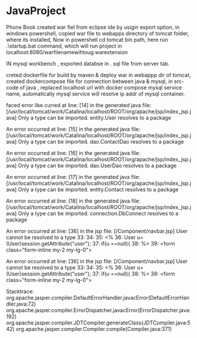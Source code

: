 # JavaProject
Phone Book
created war fiel from eclipse ide by usigin export option,
in windows powershell, copied war file to webapps directory of tomcat folder, where its installed,
Now in powershell cd tomcat bin path, here run .\startup.bat command, which will run project in localhost:8080/warfilenamewihtoug.warextension

IN mysql workbench , exported databse in . sql file from server tab.

creted dockerfile for build  by maven & deploy war in webappp dir of tomcat,
created dockercompose file for connection between java & mysql, in src-code of java , replaced localhost url with 
docker compose mysql service name, 
automatically mysql service will resolve ip addr of mysql container.


faced error like 
curred at line: [14] in the generated java file: [&#47;usr&#47;local&#47;tomcat&#47;work&#47;Catalina&#47;localhost&#47;ROOT&#47;org&#47;apache&#47;jsp&#47;index_jsp.java]
Only a type can be imported. entity.User resolves to a package

An error occurred at line: [15] in the generated java file: [&#47;usr&#47;local&#47;tomcat&#47;work&#47;Catalina&#47;localhost&#47;ROOT&#47;org&#47;apache&#47;jsp&#47;index_jsp.java]
Only a type can be imported. dao.ContactDao resolves to a package

An error occurred at line: [16] in the generated java file: [&#47;usr&#47;local&#47;tomcat&#47;work&#47;Catalina&#47;localhost&#47;ROOT&#47;org&#47;apache&#47;jsp&#47;index_jsp.java]
Only a type can be imported. dao.UserDao resolves to a package

An error occurred at line: [17] in the generated java file: [&#47;usr&#47;local&#47;tomcat&#47;work&#47;Catalina&#47;localhost&#47;ROOT&#47;org&#47;apache&#47;jsp&#47;index_jsp.java]
Only a type can be imported. entity.Contact resolves to a package

An error occurred at line: [18] in the generated java file: [&#47;usr&#47;local&#47;tomcat&#47;work&#47;Catalina&#47;localhost&#47;ROOT&#47;org&#47;apache&#47;jsp&#47;index_jsp.java]
Only a type can be imported. connection.DbConnect resolves to a package

An error occurred at line: [36] in the jsp file: [&#47;Component&#47;navbar.jsp]
User cannot be resolved to a type
33:
34:
35:    &lt;%
36:     User u=(User)session.getAttribute(&quot;user&quot;);
37:     if(u ==null){
38:     %&gt;
39:              &lt;form class=&quot;form-inline my-2 my-lg-0&quot;&gt;


An error occurred at line: [36] in the jsp file: [&#47;Component&#47;navbar.jsp]
User cannot be resolved to a type
33:
34:
35:    &lt;%
36:     User u=(User)session.getAttribute(&quot;user&quot;);
37:     if(u ==null){
38:     %&gt;
39:              &lt;form class=&quot;form-inline my-2 my-lg-0&quot;&gt;


Stacktrace:
        org.apache.jasper.compiler.DefaultErrorHandler.javacError(DefaultErrorHandler.java:72)
        org.apache.jasper.compiler.ErrorDispatcher.javacError(ErrorDispatcher.java:192)
        org.apache.jasper.compiler.JDTCompiler.generateClass(JDTCompiler.java:542)
        org.apache.jasper.compiler.Compiler.compile(Compiler.java:371)
